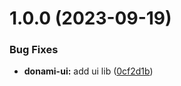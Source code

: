 # 1.0.0 (2023-09-19)


### Bug Fixes

* **donami-ui:** add ui lib ([0cf2d1b](https://github.com/donami/nx-repo-test/commit/0cf2d1b577504dadc824c58cf0da8d62e1ecc3d0))
